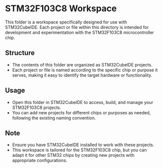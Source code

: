 # STM32F103C8 Workspace

This folder is a workspace specifically designed for use with STM32CubeIDE. Each project or file within this directory is intended for development and experimentation with the STM32F103C8 microcontroller chip.

## Structure
- The contents of this folder are organized as STM32CubeIDE projects.
- Each project or file is named according to the specific chip or purpose it serves, making it easy to identify the target hardware or functionality.

## Usage
- Open this folder in STM32CubeIDE to access, build, and manage your STM32F103C8 projects.
- You can add new projects for different chips or purposes as needed, following the existing naming convention.

## Note
- Ensure you have STM32CubeIDE installed to work with these projects.
- This workspace is tailored for the STM32F103C8 chip, but you can adapt it for other STM32 chips by creating new projects with appropriate configurations.
